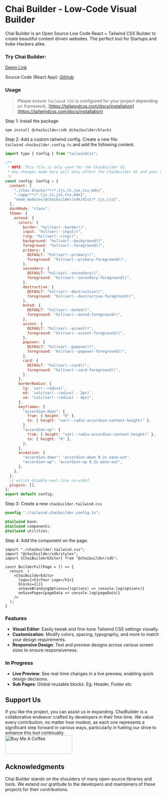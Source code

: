 # Chai Builder - Low-Code Visual Builder

Chai Builder is an Open Source Low Code React + Tailwind CSS Builder to create beautiful content driven websites. The perfect tool for Startups and Indie-Hackers alike.


### Try Chai Builder:

[Demo Link](https://chaibuilder-demo.vercel.app)

Source Code (React App): [GitHub](https://github.com/surajair/demo)


### Usage

> Please ensure `Tailwind CSS` is configured for your project depending on framework. [https://tailwindcss.com/docs/installation](https://tailwindcss.com/docs/installation)

Step 1: Install the package
```bash
npm install @chaibuilder/sdk @chaibuilder/blocks
```

Step 2: Add a custom tailwind config.
Create a new file: `tailwind.chaibuilder.config.ts` and add the following content.
```js
import type { Config } from "tailwindcss";

/**
 * NOTE: This file is only used for the ChaiBuilder UI.
 * Any changes made here will only affect the ChaiBuilder UI and your website will not be affected.
 */
const config: Config = {
  content: [
    "./chai-blocks/**/*.{js,ts,jsx,tsx,mdx}",
    "./app/**/*.{js,ts,jsx,tsx,mdx}",
    "node_modules/@chaibuilder/sdk/dist/*.{js,cjs}",
  ],
  darkMode: "class",
  theme: {
    extend: {
      colors: {
        border: "hsl(var(--border))",
        input: "hsl(var(--input))",
        ring: "hsl(var(--ring))",
        background: "hsl(var(--background))",
        foreground: "hsl(var(--foreground))",
        primary: {
          DEFAULT: "hsl(var(--primary))",
          foreground: "hsl(var(--primary-foreground))",
        },
        secondary: {
          DEFAULT: "hsl(var(--secondary))",
          foreground: "hsl(var(--secondary-foreground))",
        },
        destructive: {
          DEFAULT: "hsl(var(--destructive))",
          foreground: "hsl(var(--destructive-foreground))",
        },
        muted: {
          DEFAULT: "hsl(var(--muted))",
          foreground: "hsl(var(--muted-foreground))",
        },
        accent: {
          DEFAULT: "hsl(var(--accent))",
          foreground: "hsl(var(--accent-foreground))",
        },
        popover: {
          DEFAULT: "hsl(var(--popover))",
          foreground: "hsl(var(--popover-foreground))",
        },
        card: {
          DEFAULT: "hsl(var(--card))",
          foreground: "hsl(var(--card-foreground))",
        },
      },
      borderRadius: {
        lg: `var(--radius)`,
        md: `calc(var(--radius) - 2px)`,
        sm: "calc(var(--radius) - 4px)",
      },
      keyframes: {
        "accordion-down": {
          from: { height: "0" },
          to: { height: "var(--radix-accordion-content-height)" },
        },
        "accordion-up": {
          from: { height: "var(--radix-accordion-content-height)" },
          to: { height: "0" },
        },
      },
      animation: {
        "accordion-down": "accordion-down 0.2s ease-out",
        "accordion-up": "accordion-up 0.2s ease-out",
      },
    },
  },
  // eslint-disable-next-line no-undef
  plugins: [],
};
export default config;

```

Step 3: Create a new `chaibuilder.tailwind.css`
```css
@config "./tailwind.chaibuilder.config.ts";

@tailwind base;
@tailwind components;
@tailwind utilities;
```

Step 4: Add the component on the page.
```tsx
import "./chaibuilder.tailwind.css";
import "@chaibuilder/sdk/styles";
import {ChaiBuilderEditor} from "@chaibuilder/sdk";

const BuilderFullPage = () => {
  return  (
    <ChaiBuilderEditor
      logo={<h1>Your Logo</h1>}
      blocks={[]}
      onSaveBrandingOptions={(options) => console.log(options)}
      onSavePage={pageData => console.log(pageData)}
    />
  );
}
```


### Features
- **Visual Editor**: Easily tweak and fine-tune Tailwind CSS settings visually.
- **Customization**: Modify colors, spacing, typography, and more to match your design requirements.
- **Responsive Design**: Test and preview designs across various screen sizes to ensure responsiveness.

### In Progress
- **Live Preview**: See real-time changes in a live preview, enabling quick design decisions.
- **Sub Pages**: Global reusable blocks. Eg: Header, Footer etc

## Support Us
If you like the project, you can assist us in expanding. ChaiBuilder is a collaborative endeavor crafted by developers in their free time. We value every contribution, no matter how modest, as each one represents a significant step forward in various ways, particularly in fueling our drive to enhance this tool continually.\
<a href="https://www.buymeacoffee.com/chaibuilder" target="_blank"><img src="https://cdn.buymeacoffee.com/buttons/v2/default-yellow.png" alt="Buy Me A Coffee" style="height: 60px !important;width: 217px !important;" ></a>

## Acknowledgments

Chai Builder stands on the shoulders of many open-source libraries and tools. We extend our gratitude to the developers and maintainers of these projects for their contributions.
